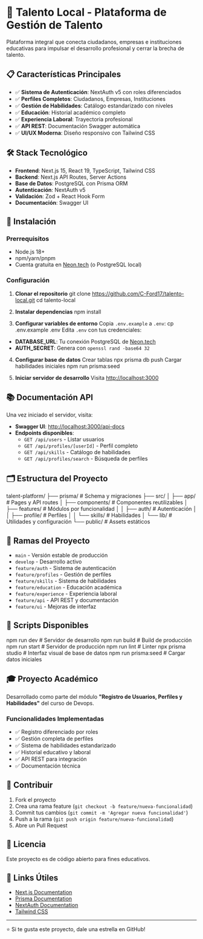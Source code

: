 # 🎯 Talento Local - Plataforma de Gestión de Talento

Plataforma integral que conecta ciudadanos, empresas e instituciones educativas para impulsar el desarrollo profesional y cerrar la brecha de talento.

## 📋 Características Principales

- ✅ **Sistema de Autenticación**: NextAuth v5 con roles diferenciados
- ✅ **Perfiles Completos**: Ciudadanos, Empresas, Instituciones
- ✅ **Gestión de Habilidades**: Catálogo estandarizado con niveles
- ✅ **Educación**: Historial académico completo
- ✅ **Experiencia Laboral**: Trayectoria profesional
- ✅ **API REST**: Documentación Swagger automática
- ✅ **UI/UX Moderna**: Diseño responsivo con Tailwind CSS

## 🛠️ Stack Tecnológico

- **Frontend**: Next.js 15, React 19, TypeScript, Tailwind CSS
- **Backend**: Next.js API Routes, Server Actions
- **Base de Datos**: PostgreSQL con Prisma ORM
- **Autenticación**: NextAuth v5
- **Validación**: Zod + React Hook Form
- **Documentación**: Swagger UI

## 🚀 Instalación

### Prerrequisitos

- Node.js 18+ 
- npm/yarn/pnpm
- Cuenta gratuita en [Neon.tech](https://neon.tech) (o PostgreSQL local)

### Configuración

1. **Clonar el repositorio**
git clone https://github.com/C-Ford17/talento-local.git
cd talento-local

2. **Instalar dependencias**
npm install

3. **Configurar variables de entorno**
Copia `.env.example` a `.env`:
cp .env.example .env
Edita `.env` con tus credenciales:
- **DATABASE_URL**: Tu conexión PostgreSQL de [Neon.tech](https://neon.tech)
- **AUTH_SECRET**: Genera con `openssl rand -base64 32`

4. **Configurar base de datos**
Crear tablas
npx prisma db push
Cargar habilidades iniciales
npm run prisma:seed

5. **Iniciar servidor de desarrollo**
Visita [http://localhost:3000](http://localhost:3000)
## 📚 Documentación API
Una vez iniciado el servidor, visita:
- **Swagger UI**: [http://localhost:3000/api-docs](http://localhost:3000/api-docs)
- **Endpoints disponibles**:
  - `GET /api/users` - Listar usuarios
  - `GET /api/profiles/[userId]` - Perfil completo
  - `GET /api/skills` - Catálogo de habilidades
  - `GET /api/profiles/search` - Búsqueda de perfiles
## 🗂️ Estructura del Proyecto
talent-platform/
├── prisma/ # Schema y migraciones
├── src/
│ ├── app/ # Pages y API routes
│ ├── components/ # Componentes reutilizables
│ ├── features/ # Módulos por funcionalidad
│ │ ├── auth/ # Autenticación
│ │ ├── profile/ # Perfiles
│ │ └── skills/ # Habilidades
│ └── lib/ # Utilidades y configuración
└── public/ # Assets estáticos

## 🌿 Ramas del Proyecto

- `main` - Versión estable de producción
- `develop` - Desarrollo activo
- `feature/auth` - Sistema de autenticación
- `feature/profiles` - Gestión de perfiles
- `feature/skills` - Sistema de habilidades
- `feature/education` - Educación académica
- `feature/experience` - Experiencia laboral
- `feature/api` - API REST y documentación
- `feature/ui` - Mejoras de interfaz

## 📝 Scripts Disponibles
npm run dev # Servidor de desarrollo
npm run build # Build de producción
npm run start # Servidor de producción
npm run lint # Linter
npx prisma studio # Interfaz visual de base de datos
npm run prisma:seed # Cargar datos iniciales


## 🎓 Proyecto Académico

Desarrollado como parte del módulo **"Registro de Usuarios, Perfiles y Habilidades"** del curso de Devops.

### Funcionalidades Implementadas

- ✅ Registro diferenciado por roles
- ✅ Gestión completa de perfiles
- ✅ Sistema de habilidades estandarizado
- ✅ Historial educativo y laboral
- ✅ API REST para integración
- ✅ Documentación técnica

## 👥 Contribuir

1. Fork el proyecto
2. Crea una rama feature (`git checkout -b feature/nueva-funcionalidad`)
3. Commit tus cambios (`git commit -m 'Agregar nueva funcionalidad'`)
4. Push a la rama (`git push origin feature/nueva-funcionalidad`)
5. Abre un Pull Request

## 📄 Licencia

Este proyecto es de código abierto para fines educativos.

## 🔗 Links Útiles

- [Next.js Documentation](https://nextjs.org/docs)
- [Prisma Documentation](https://www.prisma.io/docs)
- [NextAuth Documentation](https://authjs.dev)
- [Tailwind CSS](https://tailwindcss.com/docs)

---

⭐ Si te gusta este proyecto, dale una estrella en GitHub!





